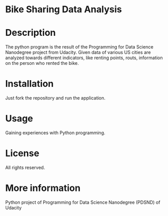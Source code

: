 # Bike Sharing Data Analysis

# Description
The python program is the result of the Programming for Data Science Nanodegree project from Udacity. Given data of various US cities are analyzed towards different indicators, like renting points, routs, information on the person who rented the bike.

# Installation
Just fork the repository and run the application.

# Usage
Gaining experiences with Python programming.

# License
All rights reserved.

# More information
Python project of Programming for Data Science Nanodegree (PDSND) of Udacity
